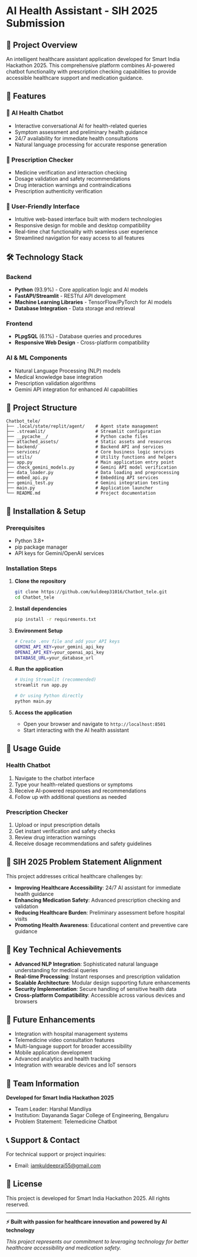 # AI Health Assistant - SIH 2025 Submission

## 🏥 Project Overview

An intelligent healthcare assistant application developed for Smart India Hackathon 2025. This comprehensive platform combines AI-powered chatbot functionality with prescription checking capabilities to provide accessible healthcare support and medication guidance.

## 🚀 Features

### 🤖 AI Health Chatbot
- Interactive conversational AI for health-related queries
- Symptom assessment and preliminary health guidance
- 24/7 availability for immediate health consultations
- Natural language processing for accurate response generation

### 💊 Prescription Checker
- Medicine verification and interaction checking
- Dosage validation and safety recommendations
- Drug interaction warnings and contraindications
- Prescription authenticity verification

### 📱 User-Friendly Interface
- Intuitive web-based interface built with modern technologies
- Responsive design for mobile and desktop compatibility
- Real-time chat functionality with seamless user experience
- Streamlined navigation for easy access to all features

## 🛠️ Technology Stack

### Backend
- **Python** (93.9%) - Core application logic and AI models
- **FastAPI/Streamlit** - RESTful API development
- **Machine Learning Libraries** - TensorFlow/PyTorch for AI models
- **Database Integration** - Data storage and retrieval

### Frontend
- **PLpgSQL** (6.1%) - Database queries and procedures
- **Responsive Web Design** - Cross-platform compatibility

### AI & ML Components
- Natural Language Processing (NLP) models
- Medical knowledge base integration
- Prescription validation algorithms
- Gemini API integration for enhanced AI capabilities

## 📁 Project Structure

```
Chatbot_tele/
├── .local/state/replit/agent/    # Agent state management
├── .streamlit/                   # Streamlit configuration
├── __pycache__/                  # Python cache files
├── attached_assets/              # Static assets and resources
├── backend/                      # Backend API and services
├── services/                     # Core business logic services
├── utils/                        # Utility functions and helpers
├── app.py                        # Main application entry point
├── check_gemini_models.py        # Gemini API model verification
├── data_loader.py                # Data loading and preprocessing
├── embed_api.py                  # Embedding API services
├── gemini_test.py                # Gemini integration testing
├── main.py                       # Application launcher
└── README.md                     # Project documentation
```

## 🚀 Installation & Setup

### Prerequisites
- Python 3.8+
- pip package manager
- API keys for Gemini/OpenAI services

### Installation Steps

1. **Clone the repository**
   ```bash
   git clone https://github.com/kuldeep31016/Chatbot_tele.git
   cd Chatbot_tele
   ```

2. **Install dependencies**
   ```bash
   pip install -r requirements.txt
   ```

3. **Environment Setup**
   ```bash
   # Create .env file and add your API keys
   GEMINI_API_KEY=your_gemini_api_key
   OPENAI_API_KEY=your_openai_api_key
   DATABASE_URL=your_database_url
   ```

4. **Run the application**
   ```bash
   # Using Streamlit (recommended)
   streamlit run app.py
   
   # Or using Python directly
   python main.py
   ```

5. **Access the application**
   - Open your browser and navigate to `http://localhost:8501`
   - Start interacting with the AI health assistant

## 📖 Usage Guide

### Health Chatbot
1. Navigate to the chatbot interface
2. Type your health-related questions or symptoms
3. Receive AI-powered responses and recommendations
4. Follow up with additional questions as needed

### Prescription Checker
1. Upload or input prescription details
2. Get instant verification and safety checks
3. Review drug interaction warnings
4. Receive dosage recommendations and safety guidelines

## 🎯 SIH 2025 Problem Statement Alignment

This project addresses critical healthcare challenges by:
- **Improving Healthcare Accessibility**: 24/7 AI assistant for immediate health guidance
- **Enhancing Medication Safety**: Advanced prescription checking and validation
- **Reducing Healthcare Burden**: Preliminary assessment before hospital visits
- **Promoting Health Awareness**: Educational content and preventive care guidance

## 🔧 Key Technical Achievements

- **Advanced NLP Integration**: Sophisticated natural language understanding for medical queries
- **Real-time Processing**: Instant responses and prescription validation
- **Scalable Architecture**: Modular design supporting future enhancements
- **Security Implementation**: Secure handling of sensitive health data
- **Cross-platform Compatibility**: Accessible across various devices and browsers

## 🚀 Future Enhancements

- Integration with hospital management systems
- Telemedicine video consultation features
- Multi-language support for broader accessibility
- Mobile application development
- Advanced analytics and health tracking
- Integration with wearable devices and IoT sensors

## 👥 Team Information

**Developed for Smart India Hackathon 2025**
- Team Leader: Harshal Mandliya 
- Institution: Dayananda Sagar College of Engineering, Bengaluru
- Problem Statement: Telemedicine Chatbot

## 📞 Support & Contact

For technical support or project inquiries:
- Email: iamkuldeepraj55@gmail.com

## 📄 License

This project is developed for Smart India Hackathon 2025. All rights reserved.

---

**⚡ Built with passion for healthcare innovation and powered by AI technology**

*This project represents our commitment to leveraging technology for better healthcare accessibility and medication safety.*
